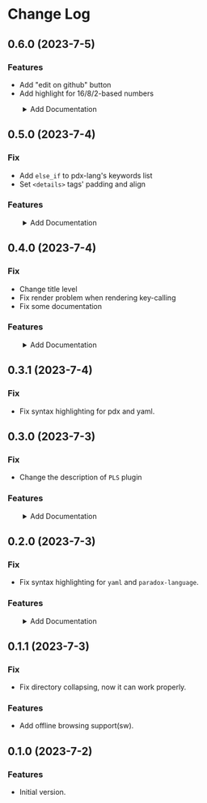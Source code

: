 # Change Log

<script>
    redirect_github('CHANGELOG.md')
</script>

<style>
    details {
        padding-left: 30px;
        text-align: left;
    }
</style>

## 0.6.0 (2023-7-5)

### Features

-   Add "edit on github" button
-   Add highlight for 16/8/2-based numbers

<details>
    <summary>Add Documentation</summary>

-   functions
    -   functionalize
    -   preamble
-   overwrite
-   visual
    -   custom_gui
    -   fonts
    -   gfx

</details>

## 0.5.0 (2023-7-4)

### Fix

-   Add `else_if` to pdx-lang's keywords list
-   Set `<details>` tags' padding and align

### Features

<details>
    <summary>Add Documentation</summary>

-   Event Modding(Advanced)
    -   border_of_event
    -   how_to_find_scope
    -   overview

</details>

## 0.4.0 (2023-7-4)

### Fix

-   Change title level
-   Fix render problem when rendering key-calling
-   Fix some documentation

### Features

<details>
    <summary>Add Documentation</summary>

-   Event Modding
    -   event_basic
    -   event_debug
    -   event_overview
    -   further
    -   scope
    -   tool
-   links(links to utils)

</details>

## 0.3.1 (2023-7-4)

### Fix

-   Fix syntax highlighting for pdx and yaml.

## 0.3.0 (2023-7-3)

### Fix

-   Change the description of `PLS` plugin

### Features

<details>
    <summary>Add Documentation</summary>

-   Common Modding
    -   archaeology
        -   artifact_ations
        -   archaeological_site_types
        -   relics
    -   colossus
    -   planet_classes
    -   ship
        -   component_sets
        -   component_templates
        -   section_templates
        -   ship_sizes

</details>

## 0.2.0 (2023-7-3)

### Fix

-   Fix syntax highlighting for `yaml` and `paradox-language`.

### Features

<details>
    <summary>Add Documentation</summary>

-   localisation
    -   mod_basic
    -   your_first_mod
    -   Common Modding
        -   agendas
        -   armies
        -   ascension_perks
        -   buildings
        -   casus_belli
        -   edicts
        -   goverments
        -   policies
        -   pop_jobs
        -   technology
        -   traits
        -   war_goals

</details>

## 0.1.1 (2023-7-3)

### Fix

-   Fix directory collapsing, now it can work properly.

### Features

-   Add offline browsing support(sw).

## 0.1.0 (2023-7-2)

### Features

-   Initial version.
